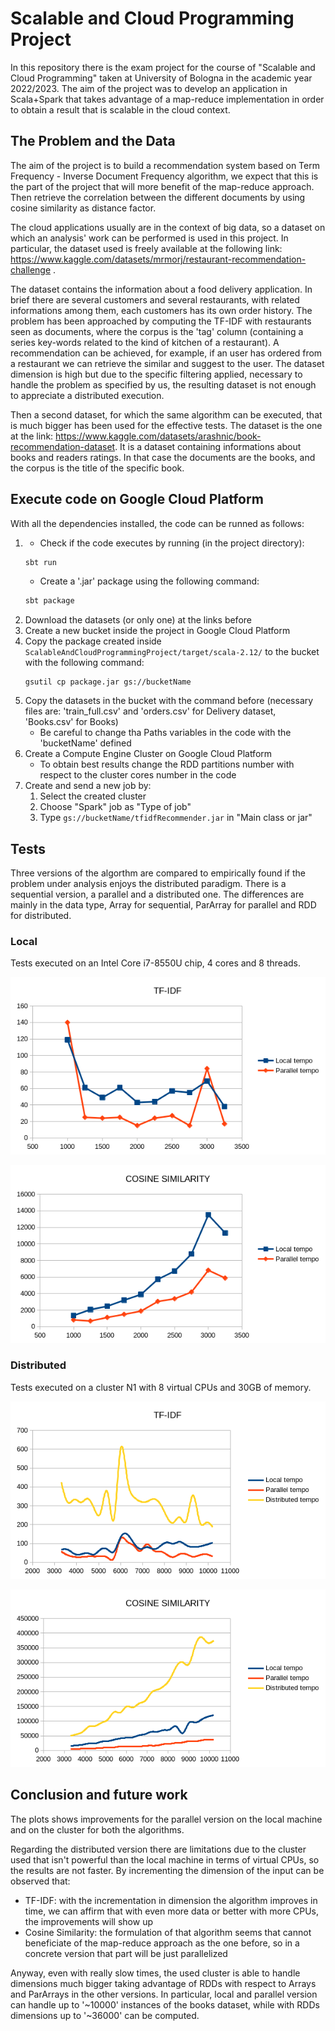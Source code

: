 # Scalable and Cloud Programming Project
In this repository there is the exam project for the course of "Scalable and Cloud Programming" taken at University of Bologna in the academic year 2022/2023.
The aim of the project was to develop an application in Scala+Spark that takes advantage of a map-reduce implementation in order to obtain a result that is scalable in the cloud context. 

## The Problem and the Data
The aim of the project is to build a recommendation system based on Term Frequency - Inverse Document Frequency algorithm, we expect that this is the part of the project that will more benefit of the map-reduce approach. Then retrieve the correlation between the different documents by using cosine similarity as distance factor.

The cloud applications usually are in the context of big data, so a dataset on which an analysis' work can be performed is used in this project. In particular, the dataset used is freely available at the following link: https://www.kaggle.com/datasets/mrmorj/restaurant-recommendation-challenge .

The dataset contains the information about a food delivery application. In brief there are several customers and several restaurants, with related informations among them, each customers has its own order history. The problem has been approached by computing the TF-IDF with restaurants seen as documents, where the corpus is the 'tag' column (containing a series key-words related to the kind of kitchen of a restaurant). A recommendation can be achieved, for example, if an user has ordered from a restaurant we can retrieve the similar and suggest to the user. The dataset dimension is high but due to the specific filtering applied, necessary to handle the problem as specified  by us, the resulting dataset is not enough to appreciate a distributed execution.

Then a second dataset, for which the same algorithm can be executed, that is much bigger has been used for the effective tests. The dataset is the one at the link: https://www.kaggle.com/datasets/arashnic/book-recommendation-dataset. It is a dataset containing informations about books and readers ratings. In that case the documents are the books, and the corpus is the title of the specific book.

## Execute code on Google Cloud Platform
With all the dependencies installed, the code can be runned as follows:
1. * Check if the code executes by running (in the project directory):
   ```sh
   sbt run
   ```
   * Create a '.jar' package using the following command:
   ```sh
   sbt package
   ```
2. Download the datasets (or only one) at the links before
3. Create a new bucket inside the project in Google Cloud Platform 
4. Copy the package created inside `ScalableAndCloudProgrammingProject/target/scala-2.12/` to the bucket with the following command:
   ```shell
   gsutil cp package.jar gs://bucketName
   ```
5. Copy the datasets in the bucket with the command before (necessary files are: 'train_full.csv' and 'orders.csv' for Delivery dataset, 'Books.csv' for Books)
   * Be careful to change tha Paths variables in the code with the 'bucketName' defined   
6. Create a Compute Engine Cluster on Google Cloud Platform
   * To obtain best results change the RDD partitions number with respect to the cluster cores number in the code
7. Create and send a new job by:
   1. Select the created cluster
   2. Choose "Spark" job  as "Type of job"
   3. Type `gs://bucketName/tfidfRecommender.jar` in "Main class or jar" 

## Tests
Three versions of the algorthm are compared to empirically found if the problem under analysis enjoys the distributed paradigm. There is a sequential version, a parallel and a distributed one. The differences are mainly in the data type, Array for sequential, ParArray for parallel and RDD for distributed.

### Local
Tests executed on an Intel Core i7-8550U chip, 4 cores and 8 threads.

![local](img/tfidfLocal.png)

![local1](img/cosineLocal.png)

### Distributed
Tests executed on a cluster N1 with 8 virtual CPUs and 30GB of memory.

![distributed](img/tfidfDistributed.png)

![distributed1](img/cosineDistributed.png)

## Conclusion and future work
The plots shows improvements for the parallel version on the local machine and on the cluster for both the algorithms. 

Regarding the distributed version there are limitations due to the cluster used that isn't powerful than the local machine in terms of virtual CPUs, so the results are not faster. By incrementing the dimension of the input can be observed that:
 * TF-IDF: with the incrementation in dimension the algorithm improves in time, we can affirm that with even more data or better with more CPUs, the improvements will show up
 * Cosine Similarity: the formulation of that algorithm seems that cannot beneficiate of the map-reduce approach as the one before, so in a concrete version that part will be just parallelized
	
Anyway, even with really slow times, the used cluster is able to handle dimensions much bigger taking advantage of RDDs with respect to Arrays and ParArrays in the other versions. In particular, local and parallel version can handle up to '~10000' instances of the books dataset, while with RDDs dimensions up to '~36000' can be computed. 
